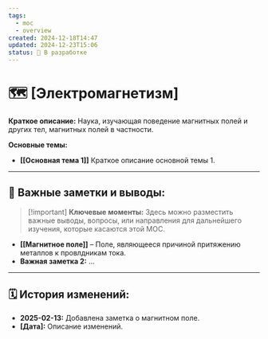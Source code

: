 ```yaml
---
tags:
  - moc
  - overview
created: 2024-12-18T14:47
updated: 2024-12-23T15:06
status: 🚧 В разработке
---
```


# 🗺️ **[Электромагнетизм]**

**Краткое описание:**  Наука, изучающая поведение магнитных полей и других тел, магнитных полей в частности.

**Основные темы:**

- **[[Основная тема 1]]**  Краткое описание основной темы 1.


---

## 📌 **Важные заметки и выводы:**

> [!important] **Ключевые моменты:** Здесь можно разместить важные выводы, вопросы, или направления для дальнейшего изучения, которые касаются этой MOC.

- **[[Магнитное поле]]** – Поле, являющееся причиной притяжению металлов к провлдникам тока.
- **Важная заметка 2:** ...

---

## 🗓️ **История изменений:**

- **2025-02-13:**  Добавлена заметка о магнитном поле.
- **[Дата]:**  Описание изменений.